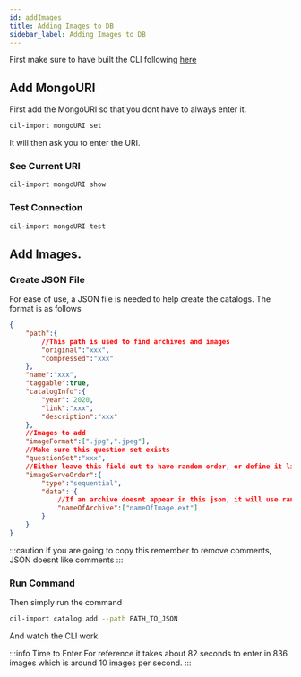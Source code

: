 ```yaml
---
id: addImages
title: Adding Images to DB
sidebar_label: Adding Images to DB
---
```


First make sure to have built the CLI following [here](./setup)

## Add MongoURI

First add the MongoURI so that you dont have to always enter it.

```bash title="Set URI"
cil-import mongoURI set
```

It will then ask you to enter the URI.


### See Current URI
```bash title="Show URI"
cil-import mongoURI show
```


### Test Connection
```bash title="Test URI"
cil-import mongoURI test
```

## Add Images.

### Create JSON File

For ease of use, a JSON file is needed to help create the catalogs. The format is as follows

```json
{
    "path":{
        //This path is used to find archives and images
        "original":"xxx",
        "compressed":"xxx"
    },
    "name":"xxx",
    "taggable":true,
    "catalogInfo":{
        "year": 2020,
        "link":"xxx",
        "description":"xxx"
    }, 
    //Images to add
    "imageFormat":[".jpg",".jpeg"],
    //Make sure this question set exists
    "questionSet":"xxx",
    //Either leave this field out to have random order, or define it like so
    "imageServeOrder":{
        "type":"sequential",
        "data": {
            //If an archive doesnt appear in this json, it will use random order
            "nameOfArchive":["nameOfImage.ext"]
        }
    }
}
```

:::caution
If you are going to copy this remember to remove comments, JSON doesnt like comments
:::

### Run Command

Then simply run the command

```bash title="Running Command"
cil-import catalog add --path PATH_TO_JSON
```

And watch the CLI work.

:::info Time to Enter
For reference it takes about 82 seconds to enter in 836 images which is around 10 images per second.
:::


